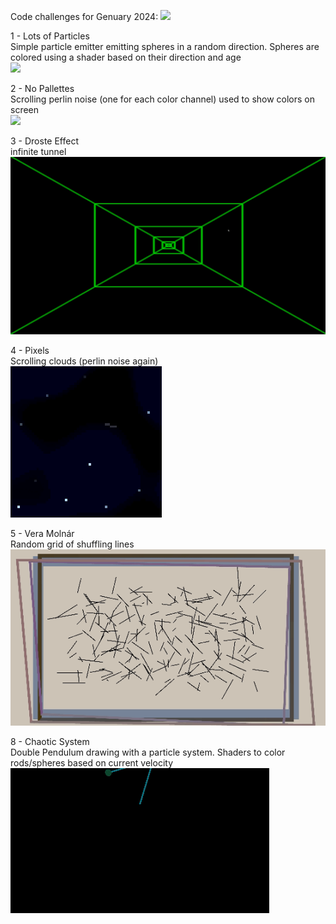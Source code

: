 Code challenges for Genuary 2024: ![](https://genuary.art/) <br />

1 - Lots of Particles <br />
Simple particle emitter emitting spheres in a random direction. Spheres are colored using a shader based on their direction and age <br />
![](https://github.com/NicholasLangley/Genuary2024/blob/master/GIFs/1-Particles.gif)

2 - No Pallettes <br />
Scrolling perlin noise (one for each color channel) used to show colors on screen <br />
![](https://github.com/NicholasLangley/Genuary2024/blob/master/GIFs/2-No%20Pallete.gif)

3 - Droste Effect <br />
infinite tunnel <br />
![](https://github.com/NicholasLangley/Genuary2024/blob/master/GIFs/3-Droste.gif)

4 - Pixels <br />
Scrolling clouds (perlin noise again) <br />
![](https://github.com/NicholasLangley/Genuary2024/blob/master/GIFs/4-Pixels.gif)

5 - Vera Molnár<br />
Random grid of shuffling lines <br />
![](https://github.com/NicholasLangley/Genuary2024/blob/master/GIFs/5-VeraMolnar.gif)

8 - Chaotic System <br />
Double Pendulum drawing with a particle system. Shaders to color rods/spheres based on current velocity <br />
![](https://github.com/NicholasLangley/Genuary2024/blob/master/GIFs/8-ChaoticSystem.gif)
